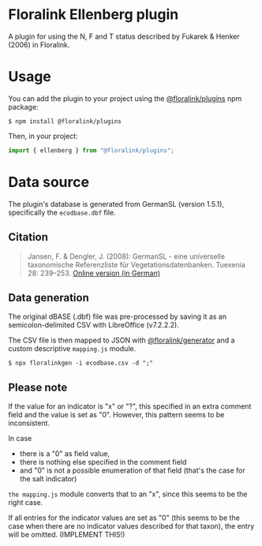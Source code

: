 # Floralink Ellenberg plugin

A plugin for using the N, F and T status described by Fukarek & Henker (2006) in Floralink.

# Usage

You can add the plugin to your project using the [@floralink/plugins](https://www.github.com/floralink/plugins) npm package:

```shell
$ npm install @floralink/plugins
```

Then, in your project:

```javascript
import { ellenberg } from "@floralink/plugins";
```

# Data source

The plugin's database is generated from GermanSL (version 1.5.1), specifically the `ecodbase.dbf` file.

## Citation

> Jansen, F. & Dengler, J. (2008): GermanSL - eine universelle taxonomische Referenzliste für Vegetationsdatenbanken. Tuexenia 28: 239–253. [Online version (in German)](https://germansl.infinitenature.org/pdf/Jansen,%20Dengler%20-%20Tuexenia%2028.pdf)

## Data generation

The original dBASE (.dbf) file was pre-processed by saving it as an semicolon-delimited CSV with LibreOffice (v7.2.2.2).

The CSV file is then mapped to JSON with [@floralink/generator](https://www.github.com/floralink/generator) and a custom descriptive `mapping.js` module.

```shell
$ npx floralinkgen -i ecodbase.csv -d ";"
```

## Please note

If the value for an indicator is "x" or "?", this specified in an extra comment field and the value is set as "0".
However, this pattern seems to be inconsistent.

In case

- there is a "0" as field value,
- there is nothing else specified in the comment field
- and "0" is not a possible enumeration of that field (that's the case for the salt indicator)

`the mapping.js` module converts that to an "x", since this seems to be the right case.

If all entries for the indicator values are set as "0" (this seems to be the case when there are no indicator values described for that taxon), the entry will be omitted. (IMPLEMENT THIS!)
